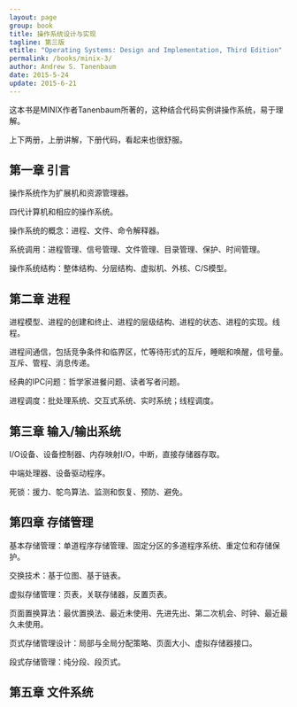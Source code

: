```yaml
---
layout: page
group: book
title: 操作系统设计与实现
tagline: 第三版
etitle: "Operating Systems: Design and Implementation, Third Edition"
permalink: /books/minix-3/
author: Andrew S. Tanenbaum
date: 2015-5-24
update: 2015-6-21
---
```


这本书是MINIX作者Tanenbaum所著的，这种结合代码实例讲操作系统，易于理解。

上下两册，上册讲解，下册代码，看起来也很舒服。

## 第一章 引言

操作系统作为扩展机和资源管理器。

四代计算机和相应的操作系统。

操作系统的概念：进程、文件、命令解释器。

系统调用：进程管理、信号管理、文件管理、目录管理、保护、时间管理。

操作系统结构：整体结构、分层结构、虚拟机、外核、C/S模型。

## 第二章 进程

进程模型、进程的创建和终止、进程的层级结构、进程的状态、进程的实现。线程。

进程间通信，包括竞争条件和临界区，忙等待形式的互斥，睡眠和唤醒，信号量。互斥、管程、消息传递。

经典的IPC问题：哲学家进餐问题、读者写者问题。

进程调度：批处理系统、交互式系统、实时系统；线程调度。

## 第三章 输入/输出系统

I/O设备、设备控制器、内存映射I/O，中断，直接存储器存取。

中端处理器、设备驱动程序。

死锁：援力、鸵鸟算法、监测和恢复、预防、避免。

## 第四章 存储管理

基本存储管理：单道程序存储管理、固定分区的多道程序系统、重定位和存储保护。

交换技术：基于位图、基于链表。

虚拟存储管理：页表，关联存储器，反置页表。

页面置换算法：最优置换法、最近未使用、先进先出、第二次机会、时钟、最近最久未使用。

页式存储管理设计：局部与全局分配策略、页面大小、虚拟存储器接口。

段式存储管理：纯分段、段页式。

## 第五章 文件系统

